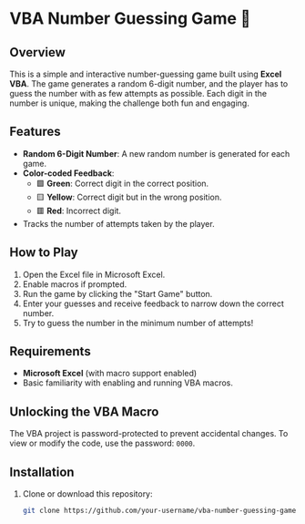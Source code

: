 # VBA Number Guessing Game 🎲

## Overview
This is a simple and interactive number-guessing game built using **Excel VBA**. The game generates a random 6-digit number, and the player has to guess the number with as few attempts as possible. Each digit in the number is unique, making the challenge both fun and engaging.

## Features
- **Random 6-Digit Number**: A new random number is generated for each game.
- **Color-coded Feedback**:
  - 🟩 **Green**: Correct digit in the correct position.
  - 🟨 **Yellow**: Correct digit but in the wrong position.
  - 🟥 **Red**: Incorrect digit.
- Tracks the number of attempts taken by the player.

## How to Play
1. Open the Excel file in Microsoft Excel.
2. Enable macros if prompted.
3. Run the game by clicking the "Start Game" button.
4. Enter your guesses and receive feedback to narrow down the correct number.
5. Try to guess the number in the minimum number of attempts!

## Requirements
- **Microsoft Excel** (with macro support enabled)
- Basic familiarity with enabling and running VBA macros.

## Unlocking the VBA Macro
The VBA project is password-protected to prevent accidental changes. To view or modify the code, use the password: `0000`.

## Installation
1. Clone or download this repository:
   ```bash
   git clone https://github.com/your-username/vba-number-guessing-game.git
